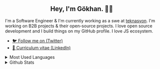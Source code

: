 <h2 align="center">Hey, I'm Gökhan. 👋🏽 </h2>

I'm a Software Engineer & I'm currently working as a swe at [teknasyon](https://teknasyon.com/). I'm working on B2B projects & their open-source projects. I love open source development and I build things on my GitHub profile. I love JS ecosystem.


 - [🐦 Follow me on (Twitter)](https://twitter.com/gokh4nozturk)
 - [🏹 Curriculum vitae (LinkedIn)](https://www.linkedin.com/in/gokhannozturk/)



<details>
<summary>Most Used Languages</summary>
<img src="https://github-readme-stats.vercel.app/api/top-langs/?username=gokh4nozturk&layout=compact" />
</details>

<details>
<summary>Github Stats</summary>
<img src="https://github-readme-stats.vercel.app/api?username=gokh4nozturk&theme=dracula" >
</details>
